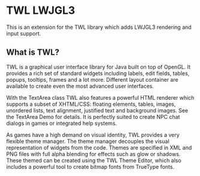 # TWL LWJGL3

This is an extension for the TWL library which adds LWJGL3 rendering and input support.

## What is TWL?

TWL is a graphical user interface library for Java built on top of OpenGL. It provides a rich set of standard widgets including labels, edit fields, tables, popups, tooltips, frames and a lot more. Different layout container are available to create even the most advanced user interfaces.

With the TextArea class TWL also features a powerful HTML renderer which supports a subset of XHTML/CSS: floating elements, tables, images, unordered lists, text alignment, justified text and background images. See the TextArea Demo for details. It is perfectly suited to create NPC chat dialogs in games or integrated help systems.

As games have a high demand on visual identity, TWL provides a very flexible theme manager. The theme manager decouples the visual representation of widgets from the code. Themes are specified in XML and PNG files with full alpha blending for effects such as glow or shadows. These themed can be created using the TWL Theme Editor, which also includes a powerful tool to create bitmap fonts from TrueType fonts.